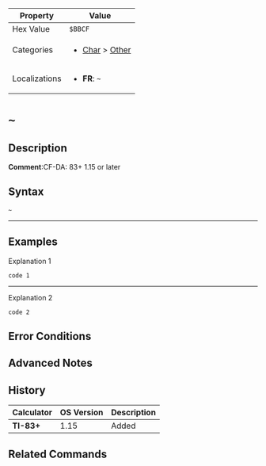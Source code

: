 | Property      | Value |
|---------------|-------|
| Hex Value     | `$BBCF`|
| Categories    | <ul><li>[Char](<../categories/Char.md>) > [Other](<../categories/Char.md#Other>)</li></ul> |
| Localizations | <ul><li><b>FR</b>: `~`</li></ul> |

# `~`

## Description


<b>Comment</b>:CF-DA: 83+ 1.15 or later


## Syntax
`~`

<hr>

## Examples

Explanation 1
```ti-basic
code 1
```
---
Explanation 2
```ti-basic
code 2
```

## Error Conditions


## Advanced Notes


## History
| Calculator | OS Version | Description |
|------------|------------|-------------|
| <b>TI-83+</b> | 1.15 | Added

## Related Commands

    